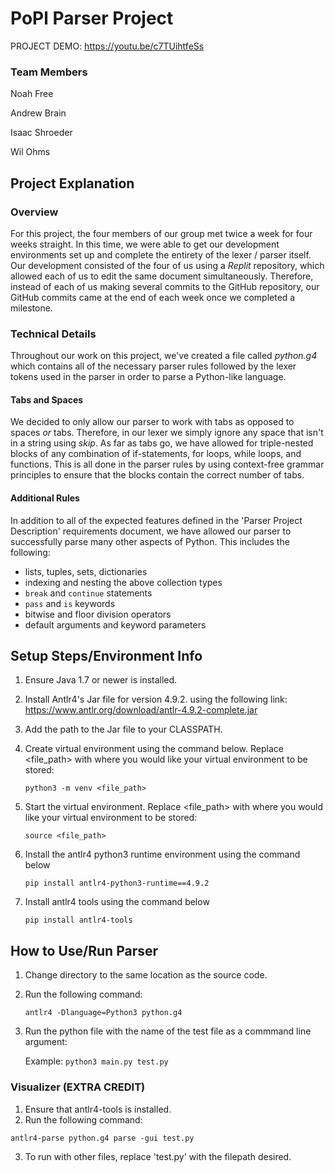 # PoPl Parser Project
PROJECT DEMO: https://youtu.be/c7TUihtfeSs 

### Team Members 
Noah Free

Andrew Brain
  
Isaac Shroeder

Wil Ohms

## Project Explanation 
### Overview
For this project, the four members of our group met twice a week for four weeks straight. In this time, we were able to get our development environments set up and complete the entirety of the lexer / parser itself. Our development consisted of the four of us using a *Replit* repository, which allowed each of us to edit the same document simultaneously. Therefore, instead of each of us making several commits to the GitHub repository, our GitHub commits came at the end of each week once we completed a milestone.

### Technical Details
Throughout our work on this project, we've created a file called *python.g4* which contains all of the necessary parser rules followed by the lexer tokens used in the parser in order to parse a Python-like language.
#### Tabs and Spaces
We decided to only allow our parser to work with tabs as opposed to spaces *or* tabs. Therefore, in our lexer we simply ignore any space that isn't in a string using *skip*. As far as tabs go, we have allowed for triple-nested blocks of any combination of if-statements, for loops, while loops, and functions. This is all done in the parser rules by using context-free grammar principles to ensure that the blocks contain the correct number of tabs.
#### Additional Rules
In addition to all of the expected features defined in the 'Parser Project Description' requirements document, we have allowed our parser to successfully parse many other aspects of Python. This includes the following:
- lists, tuples, sets, dictionaries
- indexing and nesting the above collection types
- `break` and `continue` statements
- `pass` and `is` keywords
- bitwise and floor division operators
- default arguments and keyword parameters


## Setup Steps/Environment Info
1. Ensure Java 1.7 or newer is installed.
2. Install Antlr4's Jar file for version 4.9.2. using the following link: https://www.antlr.org/download/antlr-4.9.2-complete.jar
3. Add the path to the Jar file to your CLASSPATH.
4. Create virtual environment using the command below. Replace <file_path> with where you would like your virtual environment to be stored:

     `python3 -m venv <file_path>`
   
5. Start the virtual environment. Replace <file_path> with where you would like your virtual environment to be stored:

     `source <file_path>`
   
6. Install the antlr4 python3 runtime environment using the command below

     `pip install antlr4-python3-runtime==4.9.2`
7. Install antlr4 tools using the command below

     `pip install antlr4-tools`
## How to Use/Run Parser
1. Change directory to the same location as the source code.
2. Run the following command:
   
     `antlr4 -Dlanguage=Python3 python.g4`
   
3. Run the python file with the name of the test file as a commmand line argument:
   
      Example: `python3 main.py test.py`

### Visualizer (EXTRA CREDIT)
1. Ensure that antlr4-tools is installed.
2. Run the following command:
   
`antlr4-parse python.g4 parse -gui test.py`

3. To run with other files, replace 'test.py' with the filepath desired.
